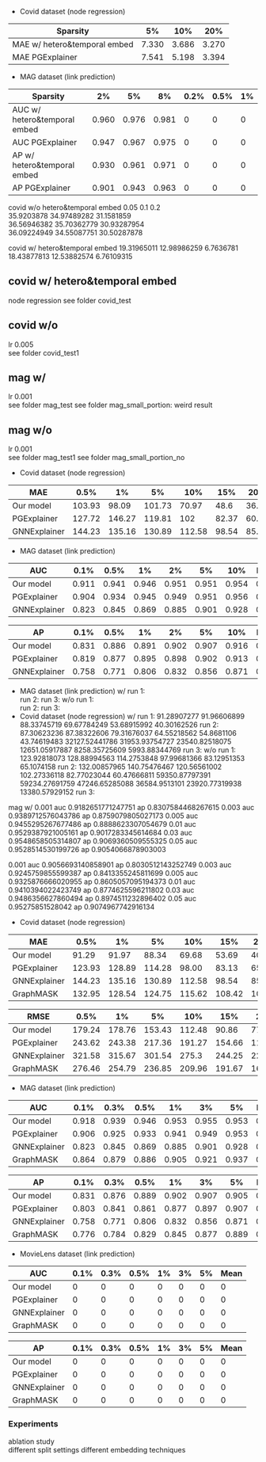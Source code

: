 * Covid dataset (node regression)

| Sparsity | 5% | 10% | 20% |
| ---- | ---- | ---- | ---- |
| MAE w/ hetero&temporal embed | 7.330 | 3.686 | 3.270 |
| MAE PGExplainer | 7.541 | 5.198 | 3.394 |

* MAG dataset (link prediction)

| Sparsity | 2% | 5% | 8% | 0.2% | 0.5% | 1% |
| ---- | ---- | ---- | ---- | ---- | ---- | ---- |
| AUC w/ hetero&temporal embed | 0.960 | 0.976 | 0.981 | 0 | 0 | 0 |
| AUC PGExplainer | 0.947 | 0.967 | 0.975 | 0 | 0 | 0 |
| AP w/ hetero&temporal embed | 0.930 | 0.961 | 0.971 | 0 | 0 | 0 |
| AP PGExplainer | 0.901 | 0.943 | 0.963 | 0 | 0 | 0 |
  
  
  
 covid w/o hetero&temporal embed
0.05 0.1 0.2  
35.9203878  34.97489282 31.1581859  
36.56946382 35.70362779 30.93287954  
36.09224949 34.55087751 30.50287878

covid w/ hetero&temporal embed
19.31965011 12.98986259  6.7636781
18.43877813 12.53882574  6.76109315




## covid w/ hetero&temporal embed 
node regression
see folder covid_test


## covid w/o  
lr 0.005  
see folder covid_test1

## mag w/  
lr 0.001  
see folder mag_test
see folder mag_small_portion: weird result

## mag w/o  
lr 0.001  
see folder mag_test1
see folder mag_small_portion_no


* Covid dataset (node regression)

| MAE | 0.5% | 1% | 5% | 10% | 15% | 20% | Mean | 
| ---- | ---- | ---- | ---- | ---- | ---- | ---- | ---- |
| Our model | 103.93 | 98.09 | 101.73 | 70.97 | 48.6 | 36.24 | 76.59 |
| PGExplainer | 127.72 | 146.27 | 119.81 | 102 | 82.37 | 60.25 | 106.40 |
| GNNExplainer | 144.23 | 135.16 | 130.89 | 112.58 | 98.54 | 85.36 | 117.79 |



* MAG dataset (link prediction)

| AUC | 0.1% | 0.5% | 1% | 2% | 5% | 10% | Mean | 
| ---- | ---- | ---- | ---- | ---- | ---- | ---- | ---- |
| Our model | 0.911 | 0.941 | 0.946 | 0.951 | 0.951 | 0.954 | 0.942 |
| PGExplainer | 0.904 | 0.934 | 0.945 | 0.949 | 0.951 | 0.956 | 0.939 |
| GNNExplainer | 0.823 | 0.845 | 0.869 | 0.885 | 0.901 | 0.928 | 0.875 |

| AP | 0.1% | 0.5% | 1% | 2% | 5% | 10% | Mean | 
| ---- | ---- | ---- | ---- | ---- | ---- | ---- | ---- |
| Our model | 0.831 | 0.886 | 0.891 | 0.902 | 0.907 | 0.916 | 0.889 |
| PGExplainer | 0.819 | 0.877 | 0.895 | 0.898 | 0.902 | 0.913 | 0.884 |
| GNNExplainer | 0.758 | 0.771 | 0.806 | 0.832 | 0.856 | 0.871 | 0.816 |


* MAG dataset (link prediction)
w/
run 1:  
run 2:
run 3: 
w/o
run 1:  
run 2:
run 3: 
* Covid dataset (node regression)
w/
run 1: 91.28907277 91.96606899 88.33745719 69.67784249 53.68915992 40.30162526 
run 2: 87.30623236 87.38322606 79.31676037 64.55218562 54.8681106  43.74619483
       32127.52441786 31953.93754727 23540.82518075 12651.05917887 8258.35725609  5993.88344769
run 3: 
w/o
run 1: 123.92818073 128.88994563 114.2753848   97.99681366  83.12951353 65.1074158
run 2: 132.00857965 140.75476467 120.56561002 102.27336118  82.77023044 60.47666811
       59350.87797391 59234.27691759 47246.65285088 36584.9513101 23920.77319938 13380.57929152
run 3: 

mag w/
0.001
auc 0.9182651771247751
ap 0.8307584468267615
0.003
auc 0.9389712576043786
ap 0.8759079805027173
0.005
auc 0.9455295267677486
ap 0.8888623307054679
0.01
auc 0.9529387921005161
ap 0.9017283345614684
0.03
auc 0.9548658505314807
ap 0.9069360509555325
0.05
auc 0.9528514530199726
ap 0.9054066878903003

0.001
auc 0.9056693140858901
ap 0.8030512143252749
0.003
auc 0.9245759855599387
ap 0.8413355245811699
0.005
auc 0.9325876666020955
ap 0.8605057095194373
0.01
auc 0.9410394022423749
ap 0.8774625596211802
0.03
auc 0.9486356627860494
ap 0.8974511232896402
0.05
auc 0.95275851528042
ap 0.9074967742916134

* Covid dataset (node regression)

| MAE | 0.5% | 1% | 5% | 10% | 15% | 20% | Mean | 
| ---- | ---- | ---- | ---- | ---- | ---- | ---- | ---- |
| Our model | 91.29| 91.97| 88.34| 69.68| 53.69| 40.30| 72.54|
| PGExplainer | 123.93| 128.89| 114.28| 98.00| 83.13| 65.11| 102.22 |
| GNNExplainer | 144.23 | 135.16 | 130.89 | 112.58 | 98.54 | 85.36 | 117.79 |
| GraphMASK | 132.95 | 128.54 | 124.75 | 115.62 | 108.42 | 101.7 | 118.66 |

| RMSE | 0.5% | 1% | 5% | 10% | 15% | 20% | Mean | 
| ---- | ---- | ---- | ---- | ---- | ---- | ---- | ---- |
| Our model | 179.24 | 178.76 | 153.43| 112.48| 90.86| 77.42| 132.03|
| PGExplainer | 243.62| 243.38| 217.36| 191.27| 154.66| 115.67| 194.33|
| GNNExplainer | 321.58| 315.67| 301.54| 275.3| 244.25| 228.56| 281.15|
| GraphMASK | 276.46| 254.79| 236.85| 209.96| 191.67| 165.46| 222.53|

* MAG dataset (link prediction)

| AUC | 0.1% | 0.3% | 0.5% | 1% | 3% | 5%  | Mean | 
| ---- | ---- | ---- | ---- | ---- | ---- | ---- | ---- |
| Our model | 0.918 | 0.939 | 0.946 | 0.953 | 0.955 | 0.953 | 0.944 |
| PGExplainer | 0.906 | 0.925 | 0.933 | 0.941 | 0.949 | 0.953 | 0.934 |
| GNNExplainer | 0.823 | 0.845 | 0.869 | 0.885 | 0.901 | 0.928 | 0.875 |
| GraphMASK | 0.864| 0.879| 0.886| 0.905| 0.921| 0.937| 0.899|

| AP | 0.1% | 0.3% | 0.5% | 1% | 3% | 5% | Mean | 
| ---- | ---- | ---- | ---- | ---- | ---- | ---- | ---- |
| Our model | 0.831 | 0.876| 0.889 | 0.902 | 0.907 | 0.905 | 0.885 |
| PGExplainer | 0.803 | 0.841 | 0.861 | 0.877 | 0.897 | 0.907 | 0.864 |
| GNNExplainer | 0.758 | 0.771 | 0.806 | 0.832 | 0.856 | 0.871 | 0.816 |
| GraphMASK | 0.776| 0.784| 0.829| 0.845| 0.877| 0.889| 0.833|

* MovieLens dataset (link prediction)


| AUC | 0.1% | 0.3% | 0.5% | 1% | 3% | 5%  | Mean | 
| ---- | ---- | ---- | ---- | ---- | ---- | ---- | ---- |
| Our model | 0| 0| 0| 0| 0| 0| 0|
| PGExplainer | 0| 0| 0| 0| 0| 0| 0|
| GNNExplainer | 0| 0| 0| 0| 0| 0| 0|
| GraphMASK | 0| 0| 0| 0| 0| 0| 0|

| AP | 0.1% | 0.3% | 0.5% | 1% | 3% | 5% | Mean | 
| ---- | ---- | ---- | ---- | ---- | ---- | ---- | ---- |
| Our model | 0| 0| 0| 0| 0| 0| 0|
| PGExplainer | 0| 0| 0| 0| 0| 0| 0|
| GNNExplainer | 0| 0| 0| 0| 0| 0| 0|
| GraphMASK | 0| 0| 0| 0| 0| 0| 0|

### Experiments
ablation study  
different split settings
different embedding techniques
